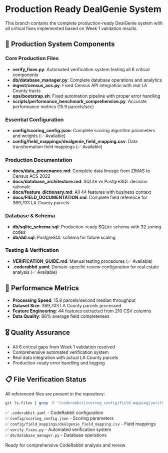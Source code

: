 # Production Ready DealGenie System

This branch contains the complete production-ready DealGenie system with all critical fixes implemented based on Week 1 validation results.

## 🎯 Production System Components

### Core Production Files
- **verify_fixes.py**: Automated verification system testing all 6 critical components
- **db/database_manager.py**: Complete database operations and analytics
- **ingest/census_acs.py**: Fixed Census API integration with real LA County tracts
- **ops/bootstrap.sh**: Fixed automation pipeline with proper error handling
- **scripts/performance_benchmark_comprehensive.py**: Accurate performance metrics (15.9 parcels/sec)

### Essential Configuration  
- **config/scoring_config.json**: Complete scoring algorithm parameters and weights (✅ Available)
- **config/field_mappings/dealgenie_field_mapping.csv**: Data transformation field mappings (✅ Available)

### Production Documentation  
- **docs/data_provenance.md**: Complete data lineage from ZIMAS to Census ACS 2022
- **docs/database_architecture.md**: SQLite vs PostgreSQL decision rationale
- **docs/feature_dictionary.md**: All 44 features with business context
- **docs/FIELD_DOCUMENTATION.md**: Complete field reference for 369,703 LA County parcels

### Database & Schema
- **db/sqlite_schema.sql**: Production-ready SQLite schema with 32 zoning codes
- **db/ddl.sql**: PostgreSQL schema for future scaling

### Testing & Verification
- **VERIFICATION_GUIDE.md**: Manual testing procedures (✅ Available)
- **.coderabbit.yaml**: Domain-specific review configuration for real estate analysis (✅ Available)

## 🚀 Performance Metrics
- **Processing Speed**: 15.9 parcels/second median throughput
- **Dataset Size**: 369,703 LA County parcels processed
- **Feature Engineering**: 44 features extracted from 210 CSV columns
- **Data Quality**: 88% average field completeness

## 🎖️ Quality Assurance
- All 6 critical gaps from Week 1 validation resolved
- Comprehensive automated verification system
- Real data integration with actual LA County parcels
- Production-ready error handling and logging

## 📋 File Verification Status

All referenced files are present in the repository:
```bash
git ls-files | grep -E "(coderabbit|scoring_config|field_mapping|verify_fixes|database_manager)"
```

✅ `.coderabbit.yaml` - CodeRabbit configuration  
✅ `config/scoring_config.json` - Scoring parameters  
✅ `config/field_mappings/dealgenie_field_mapping.csv` - Field mappings  
✅ `verify_fixes.py` - Automated verification system  
✅ `db/database_manager.py` - Database operations  

Ready for comprehensive CodeRabbit analysis and review.

